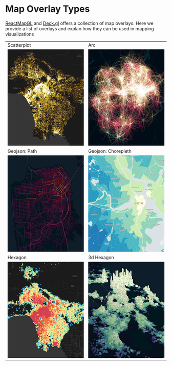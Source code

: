 # Map Overlay Types

[ReactMapGL](https://github.com/uber/react-map-gl) and [Deck.gl](https://github.com/uber/deck.gl) 
offers a collection of map overlays. Here we provide a list of overlays and 
explan how they can be used in mapping visualizations

<table>
    <tr>
        <td>Scatterplot</td>
        <td>Arc</td>
    </tr>
    <tr>
        <td><img src="../../src/static/images/mg_scatterplot_2.png" alt="extruded" width="300px" height="300px"/></td>
        <td><img src="../../src/static/images/mg_arc_1.png" alt="extruded" width="300px" height="300px"/></td>
    </tr>
    <tr>
        <td>Geojson: Path</td>
        <td>Geojson: Chorepleth</td>
    </tr>
    <tr>
        <td><img src="../../src/static/images/mg_path.png" alt="extruded" width="300px" height="300px"/></td>
        <td><img src="../../src/static/images/mg_choropleth.png" alt="extruded" width="300px" height="300px"/></td>
    </tr>
    <tr>
        <td>Hexagon</td>
        <td>3d Hexagon</td>
    </tr>
    <tr>
        <td><img src="../../src/static/images/mg_hex_1.png" alt="extruded" width="300px" height="300px"/></td>
        <td><img src="../../src/static/images/mg_hex_3d.png" alt="extruded" width="300px" height="300px"/></td> 
    </tr>
</table>

